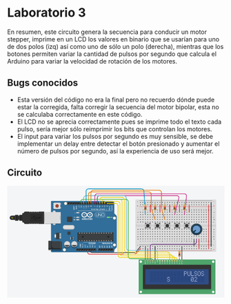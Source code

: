 ﻿# Laboratorio 3
En resumen, este circuito genera la secuencia para conducir un motor stepper, imprime en un LCD los
valores en binario que se usarían para uno de dos polos (izq) así como uno de sólo un polo
(derecha), mientras que los botones permiten variar la cantidad de pulsos por segundo que calcula el
Arduino para variar la velocidad de rotación de los motores.

## Bugs conocidos
* Esta versión del código no era la final pero no recuerdo dónde puede estar la corregida, falta 
  corregir la secuencia del motor bipolar, esta no se calculaba correctamente en este código.
* El LCD no se aprecia correctamente pues se imprime todo el texto cada pulso, sería mejor sólo
  reimprimir los bits que controlan los motores.
* El input para variar los pulsos por segundo es muy sensible, se debe implementar un delay entre
  detectar el botón presionado y aumentar el número de pulsos por segundo, así la experiencia de uso
  será mejor.

## Circuito
<div align="center">
    <img src="simulado.png" />
</div>

